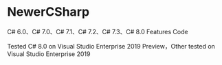 # NewerCSharp
C# 6.0、C# 7.0、C# 7.1、C# 7.2、C# 7.3、C# 8.0 Features Code

Tested C# 8.0 on Visual Studio Enterprise 2019 Preview，Other tested on Visual Studio Enterprise 2019
